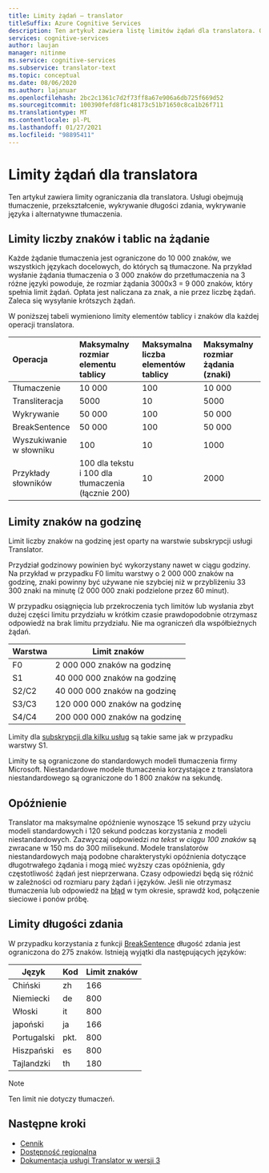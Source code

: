 ```yaml
---
title: Limity żądań — translator
titleSuffix: Azure Cognitive Services
description: Ten artykuł zawiera listę limitów żądań dla translatora. Opłaty są naliczane w oparciu o liczbę znaków, a nie częstotliwość żądań z limitem 5 000 znaków na żądanie. Limity znaków są oparte na subskrypcjach, z F0 ograniczone do 2 000 000 znaków na godzinę.
services: cognitive-services
author: laujan
manager: nitinme
ms.service: cognitive-services
ms.subservice: translator-text
ms.topic: conceptual
ms.date: 08/06/2020
ms.author: lajanuar
ms.openlocfilehash: 2bc2c1361c7d2f73ff8a67e906a6db725f669d52
ms.sourcegitcommit: 100390fefd8f1c48173c51b71650c8ca1b26f711
ms.translationtype: MT
ms.contentlocale: pl-PL
ms.lasthandoff: 01/27/2021
ms.locfileid: "98895411"
---
```

# <a name="request-limits-for-translator"></a>Limity żądań dla translatora

Ten artykuł zawiera limity ograniczania dla translatora. Usługi obejmują tłumaczenie, przekształcenie, wykrywanie długości zdania, wykrywanie języka i alternatywne tłumaczenia.

## <a name="character-and-array-limits-per-request"></a>Limity liczby znaków i tablic na żądanie

Każde żądanie tłumaczenia jest ograniczone do 10 000 znaków, we wszystkich językach docelowych, do których są tłumaczone. Na przykład wysłanie żądania tłumaczenia o 3 000 znaków do przetłumaczenia na 3 różne języki powoduje, że rozmiar żądania 3000x3 = 9 000 znaków, który spełnia limit żądań. Opłata jest naliczana za znak, a nie przez liczbę żądań. Zaleca się wysyłanie krótszych żądań.

W poniższej tabeli wymieniono limity elementów tablicy i znaków dla każdej operacji translatora.

| Operacja | Maksymalny rozmiar elementu tablicy |    Maksymalna liczba elementów tablicy |    Maksymalny rozmiar żądania (znaki) |
|:----|:----|:----|:----|
| Tłumaczenie | 10 000    | 100   | 10 000 |
| Transliteracja | 5000 | 10    | 5000 |
| Wykrywanie | 50 000 | 100 |   50 000 |
| BreakSentence | 50 000    | 100 | 50 000 |
| Wyszukiwanie w słowniku| 100 |  10  | 1000 |
| Przykłady słowników | 100 dla tekstu i 100 dla tłumaczenia (łącznie 200)| 10|   2000 |

## <a name="character-limits-per-hour"></a>Limity znaków na godzinę

Limit liczby znaków na godzinę jest oparty na warstwie subskrypcji usługi Translator. 

Przydział godzinowy powinien być wykorzystany nawet w ciągu godziny. Na przykład w przypadku F0 limitu warstwy o 2 000 000 znaków na godzinę, znaki powinny być używane nie szybciej niż w przybliżeniu 33 300 znaki na minutę (2 000 000 znaki podzielone przez 60 minut).

W przypadku osiągnięcia lub przekroczenia tych limitów lub wysłania zbyt dużej części limitu przydziału w krótkim czasie prawdopodobnie otrzymasz odpowiedź na brak limitu przydziału. Nie ma ograniczeń dla współbieżnych żądań.

| Warstwa | Limit znaków |
|------|-----------------|
| F0 | 2 000 000 znaków na godzinę |
| S1 | 40 000 000 znaków na godzinę |
| S2/C2 | 40 000 000 znaków na godzinę |
| S3/C3 | 120 000 000 znaków na godzinę |
| S4/C4 | 200 000 000 znaków na godzinę |

Limity dla [subskrypcji dla kilku usług](./reference/v3-0-reference.md#authentication) są takie same jak w przypadku warstwy S1.

Limity te są ograniczone do standardowych modeli tłumaczenia firmy Microsoft. Niestandardowe modele tłumaczenia korzystające z translatora niestandardowego są ograniczone do 1 800 znaków na sekundę.

## <a name="latency"></a>Opóźnienie

Translator ma maksymalne opóźnienie wynoszące 15 sekund przy użyciu modeli standardowych i 120 sekund podczas korzystania z modeli niestandardowych. Zazwyczaj odpowiedzi *na tekst w ciągu 100 znaków* są zwracane w 150 ms do 300 milisekund. Modele translatorów niestandardowych mają podobne charakterystyki opóźnienia dotyczące długotrwałego żądania i mogą mieć wyższy czas opóźnienia, gdy częstotliwość żądań jest nieprzerwana. Czasy odpowiedzi będą się różnić w zależności od rozmiaru pary żądań i języków. Jeśli nie otrzymasz tłumaczenia lub odpowiedź na [błąd](./reference/v3-0-reference.md#errors) w tym okresie, sprawdź kod, połączenie sieciowe i ponów próbę. 

## <a name="sentence-length-limits"></a>Limity długości zdania

W przypadku korzystania z funkcji [BreakSentence](./reference/v3-0-break-sentence.md) długość zdania jest ograniczona do 275 znaków. Istnieją wyjątki dla następujących języków:

| Język | Kod | Limit znaków |
|----------|------|-----------------|
| Chiński | zh | 166 |
| Niemiecki | de | 800 |
| Włoski | it | 800 |
| japoński | ja | 166 |
| Portugalski | pkt. | 800 |
| Hiszpański | es | 800 |
| Tajlandzki | th | 180 |

> [!NOTE]
> Ten limit nie dotyczy tłumaczeń.

## <a name="next-steps"></a>Następne kroki

* [Cennik](https://azure.microsoft.com/pricing/details/cognitive-services/translator-text-api/)
* [Dostępność regionalna](https://azure.microsoft.com/global-infrastructure/services/?products=cognitive-services)
* [Dokumentacja usługi Translator w wersji 3](./reference/v3-0-reference.md)